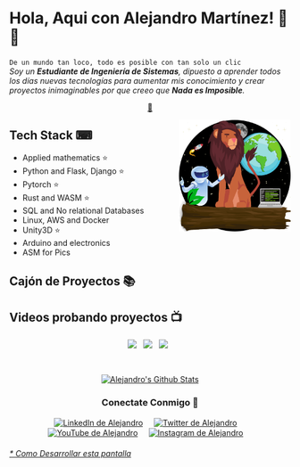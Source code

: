 # Hola, Aqui con Alejandro Martínez! 🤙🤟


`De un mundo tan loco, todo es posible con tan solo un clic`<br><em> Soy un **Estudiante de Ingeniería de Sistemas**, dipuesto a aprender todos los días nuevas tecnologías para aumentar mis conocimiento y crear proyectos inimaginables por que creeo que **Nada es Imposible**.</em>


<p align="center">
<a href="https://github.com/AlejoMart789/AlejoMart789/blob/master/ai.md">🤖</a>
</p>


<a href="https://msha.ke/alejomart789">
<img align="right" height="auto" width="200" src="https://github.com/alejomart789/alejomart789/raw/master/img/LogoGitHub.png"/>
</a>


## Tech Stack ⌨
- Applied mathematics ⭐
- Python and Flask, Django ⭐
- Pytorch ⭐
- Rust and WASM ⭐
- SQL and No relational Databases
- Linux, AWS and Docker
- Unity3D ⭐
- Arduino and electronics
- ASM for Pics


## Cajón de Proyectos 📚



## Videos probando proyectos 📺
<p align="center"><a href="https://www.youtube.com/watch?v=O8YMuxm5lxE" target="blank"><img align="center" width="200px" src="https://i.ytimg.com/vi/O8YMuxm5lxE/hqdefault.jpg?sqp=-oaymwEjCNACELwBSFryq4qpAxUIARUAAAAAGAElAADIQj0AgKJDeAE=&rs=AOn4CLBn-SLFQ2CqC2-qzl5daHS-Mu2AZA"/></a>&nbsp;&nbsp;
<a href="https://www.youtube.com/watch?v=hvVg72uCMt4" target="blank"><img align="center" width="200px" src="https://i.ytimg.com/vi/hvVg72uCMt4/hqdefault.jpg?sqp=-oaymwEjCNACELwBSFryq4qpAxUIARUAAAAAGAElAADIQj0AgKJDeAE=&rs=AOn4CLCVDKL6v32wnUCY5-idSc7RBUNHyA"/></a>&nbsp;&nbsp;
<a href="https://www.youtube.com/watch?v=yvb-FmRFcoA" target="blank"><img align="center" width="200px" src="https://i.ytimg.com/vi/yvb-FmRFcoA/hqdefault.jpg?sqp=-oaymwEjCNACELwBSFryq4qpAxUIARUAAAAAGAElAADIQj0AgKJDeAE=&rs=AOn4CLADY3A6T0TqnvZMQEDgWRsCW9Uyew"/></a>&nbsp;&nbsp;
</p>


<br>

<p align="center">
<a href="#user-30538313-pinned-items-reorder-form">
<img align="center" src="https://github-readme-stats.vercel.app/api?username=alejomart789&bg_color=30,e96443,904e95&title_color=fff&text_color=fff" alt="Alejandro's Github Stats"/>
</a>
</p>

<div align="center">
<h3 align="center">Conectate Conmigo 👀</h3>
</div>
<p align="center">
<a href="https://www.linkedin.com/in/alejandro-mart%C3%ADnez-l%C3%B3pez-34329a1aa/" target="blank">
<img align="center" width="30px" alt="LinkedIn de Alejandro" src="https://www.vectorlogo.zone/logos/linkedin/linkedin-icon.svg"/></a> &nbsp; &nbsp;
<a href="https://twitter.com/AlejoMart_789" target="blank">
<img align="center" width="30px" alt="Twitter de Alejandro" src="https://www.vectorlogo.zone/logos/twitter/twitter-official.svg"/></a> &nbsp; &nbsp;
<a href="https://www.youtube.com/channel/UC8V9TI2i6Gd1zLOwegYAdaA" target="blank">
<img align="center" width="30px" alt="YouTube de Alejandro" src="https://www.vectorlogo.zone/logos/youtube/youtube-icon.svg"/></a> &nbsp; &nbsp;
<a href="https://www.instagram.com/alejandro_m789/?hl=es" target="blank">
<img align="center" width="30px" alt="Instagram de Alejandro" src="https://www.vectorlogo.zone/logos/instagram/instagram-icon.svg"/></a> &nbsp; &nbsp;

</p>


###### [* Como Desarrollar esta pantalla](https://github.com/HectorPulido/HectorPulido/tree/master/ReadmeGenerator)

